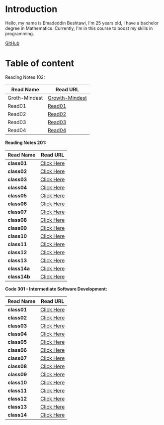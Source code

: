 # Introduction

Hello, my name is Emadeddin Beshtawi, I'm 25 years old, I have a bachelor degree in Mathematics. Currently, I'm in this course to boost my skills in programming.

[GitHub](https://github.com/Emadeddin-Beshtawi)


# Table of content

Reading Notes 102:


|  Read Name  |   Read URL  |
|---            |--------         |
| Groth-Mindest |  [Growth-Mindest](./Growth-Mindset.md) |
| Read01   |   [Read01](./read01.md)  |
|   Read02 |  [Read02](./read02.md) |
|  Read03 | [Read03](./read03.md)  |
| Read04  |  [Read04](./read04.md) |



**Reading Notes 201:**


Read Name | Read URL
------------ | -------------
**class01** | [Click Here](./class01.md)
**class02** | [Click Here](./class02.md)
**class03** | [Click Here](./class03.md)
**class04** | [Click Here](./class04.md)
**class05** | [Click Here](./class05.md)
**class06** | [Click Here](./class06.md)
**class07** | [Click Here](./class07.md)
**class08** | [Click Here](./class08.md)
**class09** | [Click Here](./class09.md)
**class10** | [Click Here](./class10.md)
**class11** | [Click Here](./class11.md)
**class12** | [Click Here](./class12.md)
**class13** | [Click Here](./class13.md)
**class14a** | [Click Here](./class14a.md)
**class14b** | [Click Here](./class14b.md)



**Code 301 - Intermediate Software Development:**

Read Name | Read URL
------------ | -------------
**class01** | [Click Here](./301/class01.md)
**class02** | [Click Here](./301/class02.md)
**class03** | [Click Here](./301/class03.md)
**class04** | [Click Here](301/class04.md)
**class05** | [Click Here](301/class05.md)
**class06** | [Click Here](301/class06.md)
**class07** | [Click Here](301/class07.md)
**class08** | [Click Here](301/class08.md)
**class09** | [Click Here](301/class09.md)
**class10** | [Click Here](301/class10.md)
**class11** | [Click Here](301/class11.md)
**class12** | [Click Here](301/class12.md)
**class13** | [Click Here](301/class13.md)
**class14** | [Click Here](301/class14.md)

